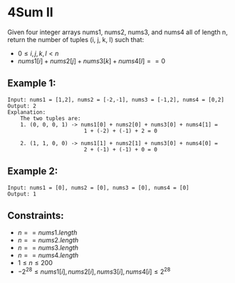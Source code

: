 # 4Sum II

Given four integer arrays nums1, nums2, nums3, and nums4 all of length n,  
return the number of tuples (i, j, k, l) such that:

* $0 \le i, j, k, l < n$
* $nums1[i] + nums2[j] + nums3[k] + nums4[l] == 0$

 

## Example 1:

    Input: nums1 = [1,2], nums2 = [-2,-1], nums3 = [-1,2], nums4 = [0,2]
    Output: 2
    Explanation:
        The two tuples are:
        1. (0, 0, 0, 1) -> nums1[0] + nums2[0] + nums3[0] + nums4[1] =  
                            1 + (-2) + (-1) + 2 = 0

        2. (1, 1, 0, 0) -> nums1[1] + nums2[1] + nums3[0] + nums4[0] =  
                            2 + (-1) + (-1) + 0 = 0


## Example 2:

    Input: nums1 = [0], nums2 = [0], nums3 = [0], nums4 = [0]
    Output: 1

 

## Constraints:

* $n == nums1.length$
* $n == nums2.length$
* $n == nums3.length$
* $n == nums4.length$
* $1 \le n \le 200$
* $-2^{28} \le nums1[i], nums2[i], nums3[i], nums4[i] \le 2^{28}$

